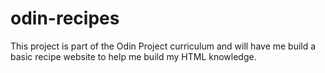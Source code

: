 # odin-recipes

This project is part of the Odin Project curriculum and will have me build a basic recipe website to help me build my HTML knowledge.
